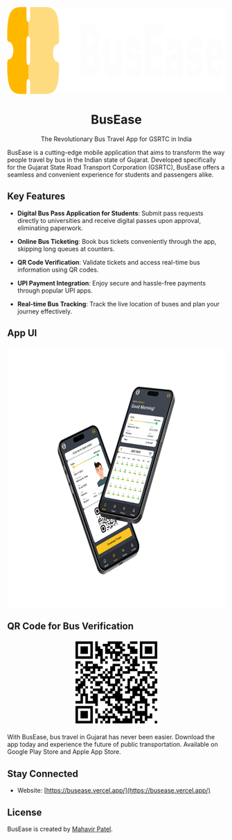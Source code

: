
<div  align="center">

<img  src="assets/images/bus_ease_logo.png"  alt="BusEase Logo"   height="200">

<h1>BusEase</h1>

<p>The Revolutionary Bus Travel App for GSRTC in India</p>

</div>

  

BusEase is a cutting-edge mobile application that aims to transform the way people travel by bus in the Indian state of Gujarat. Developed specifically for the Gujarat State Road Transport Corporation (GSRTC), BusEase offers a seamless and convenient experience for students and passengers alike.

  

##  Key Features

  

-  **Digital Bus Pass Application for Students**: Submit pass requests directly to universities and receive digital passes upon approval, eliminating paperwork.

-  **Online Bus Ticketing**: Book bus tickets conveniently through the app, skipping long queues at counters.

-  **QR Code Verification**: Validate tickets and access real-time bus information using QR codes.

-  **UPI Payment Integration**: Enjoy secure and hassle-free payments through popular UPI apps.

-  **Real-time Bus Tracking**: Track the live location of buses and plan your journey effectively.

  

##  App UI

  

<div  align="center">

<img  src="assets/images/bus_ease_mockup.png"  alt="BusEase App UI"  height="600">

</div>

  

##  QR Code for Bus Verification

  

<div  align="center">

<img  src="assets/images/bus_ease_bus_QR.jpg"  alt="BusEase QR Code"  width="200">

</div>

  

With BusEase, bus travel in Gujarat has never been easier. Download the app today and experience the future of public transportation. Available on Google Play Store and Apple App Store.


##  Stay Connected

  

- Website: [https://busease.vercel.app/](https://busease.vercel.app/)

  

##  License

  

BusEase is created by [Mahavir Patel](https://mhvr.vercel.app/).